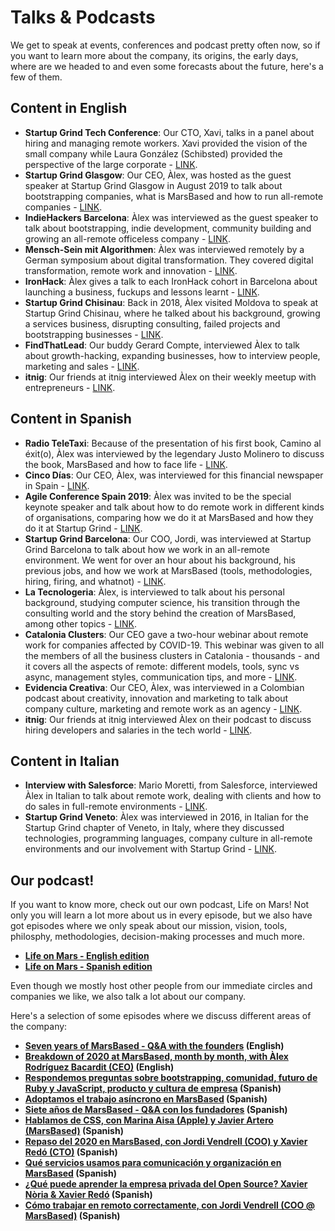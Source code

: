 # Talks & Podcasts

We get to speak at events, conferences and podcast pretty often now, so if you want to learn more about the company, its origins, the early days, where are we headed to and even some forecasts about the future, here's a few of them.

## Content in English

* __Startup Grind Tech Conference__: Our CTO, Xavi, talks in a panel about hiring and managing remote workers. Xavi provided the vision of the small company while Laura González (Schibsted) provided the perspective of the large corporate - <a href="https://www.youtube.com/watch?v=4MQIPrXPwKc&" title="Xavier Redó at Startup Grind Tech Conference 2018" target="_blank">LINK</a>.
* __Startup Grind Glasgow__: Our CEO, Àlex, was hosted as the guest speaker at Startup Grind Glasgow in August 2019 to talk about bootstrapping companies, what is MarsBased and how to run all-remote companies - <a href="https://www.youtube.com/watch?v=puvv8-gtGRQ" title="Àlex Rodríguez Bacardit CEO & Founder at MarsBased - The Benefits of Bootstrapping & Remote Teams" target="_blank">LINK</a>.
* __IndieHackers Barcelona__: Àlex was interviewed as the guest speaker to talk about bootstrapping, indie development, community building and growing an all-remote officeless company - <a href="https://www.youtube.com/watch?v=XWfxscnE5Ts" title="IndieHackers Barcelona #3 with Àlex Rodríguez Bacardit" target="_blank">LINK</a>.
* __Mensch-Sein mit Algorithmen__: Àlex was interviewed remotely by a German symposium about digital transformation. They covered digital transformation, remote work and innovation - <a href="https://www.youtube.com/watch?v=AUaYowJmTRM" title="Àlex Rodríguez Bacardit (Marsbased/ Startup Grind Barcelona) on the digital transformation" target="_blank">LINK</a>.
* __IronHack__: Àlex gives a talk to each IronHack cohort in Barcelona about launching a business, fuckups and lessons learnt - <a href="https://www.youtube.com/watch?v=qvgrXkke52g" title="Launching your own tech company: lessons learned at MarsBased by Àlex Rodríguez Bacardit" target="_blank">LINK</a>.
* __Startup Grind Chisinau__: Back in 2018, Àlex visited Moldova to speak at Startup Grind Chisinau, where he talked about his background, growing a services business, disrupting consulting, failed projects and bootstrapping businesses - <a href="https://www.youtube.com/watch?v=4EOEJ0WVRZk" title="Startup Grind Chișinău with Àlex Rodríguez Bacardit" target="_blank">LINK</a>.
* __FindThatLead__: Our buddy Gerard Compte, interviewed Àlex to talk about growth-hacking, expanding businesses, how to interview people, marketing and sales - <a href="https://www.youtube.com/watch?v=exBQEAv4hmw" title="
Growth Hacking and Outbound Marketing with Àlex Rodríguez Bacardit" target="_blank">LINK</a>.
* __itnig__: Our friends at itnig interviewed Àlex on their weekly meetup with entrepreneurs - <a href="https://podcast.marsbased.com/podcasts-en/34-interview-with-alex-at-itnig/" title="Àlex interviewed at itnig" target="_blank">LINK</a>.

## Content in Spanish

* __Radio TeleTaxi__: Because of the presentation of his first book, Camino al éxit(o), Àlex was interviewed by the legendary Justo Molinero to discuss the book, MarsBased and how to face life - <a href="https://www.youtube.com/watch?v=cUnt5dxzCwQ" title="Àlex Rodríguez Bacardit at Radio TeleTaxi" target="_blank">LINK</a>.
* __Cinco Días__: Our CEO, Àlex, was interviewed for this financial newspaper in Spain - <a href="https://www.dropbox.com/s/swm703uau8rgyso/12633759_10153833916187969_5451559627915928539_o.jpg?dl=0" title="Cinco Días interviewed Àlex Rodríguez Bacardit from MarsBased" target="_blank">LINK</a>.
* __Agile Conference Spain 2019__: Àlex was invited to be the special keynote speaker and talk about how to do remote work in different kinds of organisations, comparing how we do it at MarsBased and how they do it at Startup Grind - <a href="https://youtu.be/smwJWdeNANc" title="Agile Conference Spain 2019 with Àlex Rodríguez Bacardit" target="_blank">LINK</a>.
* __Startup Grind Barcelona__: Our COO, Jordi, was interviewed at Startup Grind Barcelona to talk about how we work in an all-remote environment. We went for over an hour about his background, his previous jobs, and how we work at MarsBased (tools, methodologies, hiring, firing, and whatnot) - <a href="https://www.youtube.com/watch?v=F0NWOtGnjqE" title="Jordi Vendrell at Startup Grind BCN" target="_blank">LINK</a>.
* __La Tecnologeria__: Àlex, is interviewed to talk about his personal background, studying computer science, his transition through the consulting world and the story behind the creation of MarsBased, among other topics - <a href="https://tecnologeria.com/entrevistas/8x01/marsbased" title="La Tecnologeria with Àlex Rodríguez Bacardit" target="_blank">LINK</a>.
* __Catalonia Clusters__: Our CEO gave a two-hour webinar about remote work for companies affected by COVID-19. This webinar was given to all the members of all the business clusters in Catalonia - thousands - and it covers all the aspects of remote: different models, tools, sync vs async, management styles, communication tips, and more - <a href="https://watchity-videos-ireland.s3.amazonaws.com/wct-8741e24c-bdc1-4c3e-bec0-c3cc88879bf4/recorded/6edc2e5c-2291-4b86-9d72-2e84112d6588_continuous_2020-03-26T090008Z.mp4" title="Àlex Rodríguez Bacardit webinar on remote working" target="_blank">LINK</a>.
* __Evidencia Creativa__: Our CEO, Àlex, was interviewed in a Colombian podcast about creativity, innovation and marketing to talk about company culture, marketing and remote work as an agency - <a href="https://pod.link/1033423186/episode/aHR0cHM6Ly9hcGkuc3ByZWFrZXIuY29tL2VwaXNvZGUvMjMxNTU0MzM=" title="Evidencia Creativa with Àlex Rodríguez Bacardit" target="_blank">LINK</a>.
* __itnig__: Our friends at itnig interviewed Àlex on their podcast to discuss hiring developers and salaries in the tech world - <a href="https://www.youtube.com/watch?v=e4yN1yY5v-8" title="El mundo de los programadores: tecnología, salarios, cultura y bootcamps" target="_blank">LINK</a>.

## Content in Italian

* __Interview with Salesforce__: Mario Moretti, from Salesforce, interviewed Àlex in Italian to talk about remote work, dealing with clients and how to do sales in full-remote environments - <a href="https://www.youtube.com/watch?v=s0dpKshkUNE&feature=share" title="MarsBased and Àlex Rodríguez Bacardit talking about remote work" target="_blank">LINK</a>.
* __Startup Grind Veneto__: Àlex was interviewed in 2016, in Italian for the Startup Grind chapter of Veneto, in Italy, where they discussed technologies, programming languages, company culture in all-remote environments and our involvement with Startup Grind - <a href="https://www.youtube.com/watch?v=5RjTbCXADX4" title="Àlex Rodríguez Bacardit at Startup Grind Veneto" target="_blank">LINK</a>.

## Our podcast!

If you want to know more, check out our own podcast, Life on Mars! Not only you will learn a lot more about us in every episode, but we also have got episodes where we only speak about our mission, vision, tools, philosphy, methodologies, decision-making processes and much more.

* __<a href="https://podcast.marsbased.com/" title="Life on Mars - English edition" target="_blank">Life on Mars - English edition</a>__
* __<a href="https://podcast.marsbased.com/podcasts-es/" title="Life on Mars - Spanish edition" target="_blank">Life on Mars - Spanish edition</a>__

Even though we mostly host other people from our immediate circles and companies we like, we also talk a lot about our company.

Here's a selection of some episodes where we discuss different areas of the company:

* __<a href="https://podcast.marsbased.com/podcasts-en/31-seven-years-of-marsbased-q-a-with-the-founders/" title="Seven years of MarsBased - Q&A with the founders" target="_blank">Seven years of MarsBased - Q&A with the founders</a> (English)__
* __<a href="https://podcast.marsbased.com/podcasts-en/19-breakdown-of-2020-at-marsbased-month-by-month-with-alex-rodriguez-bacardit-ceo/" title="Breakdown of 2020 at MarsBased, month by month, with Àlex Rodríguez Bacardit (CEO)" target="_blank">Breakdown of 2020 at MarsBased, month by month, with Àlex Rodríguez Bacardit (CEO)</a> (English)__
* __<a href="https://podcast.marsbased.com/podcasts-es/52-respondemos-preguntas-sobre-bootstrapping-comunidad-futuro-de-ruby-y-javascript-producto-y-cultura-de-empresa/" title="Respondemos preguntas sobre bootstrapping, comunidad, futuro de Ruby y JavaScript, producto y cultura de empresa" target="_blank">Respondemos preguntas sobre bootstrapping, comunidad, futuro de Ruby y JavaScript, producto y cultura de empresa</a> (Spanish)__
* __<a href="https://podcast.marsbased.com/podcasts-es/51-adoptamos-el-trabajo-asincrono-en-marsbased/" title="Adoptamos el trabajo asíncrono en MarsBased" target="_blank">Adoptamos el trabajo asíncrono en MarsBased</a> (Spanish)__
* __<a href="https://podcast.marsbased.com/podcasts-es/32-siete-anos-de-marsbased-q-a-con-los-fundadores/" title="Siete años de MarsBased - Q&A con los fundadores" target="_blank">Siete años de MarsBased - Q&A con los fundadores</a> (Spanish)__
* __<a href="https://podcast.marsbased.com/podcasts-es/22-hablamos-de-css-con-marina-aisa-apple-y-javier-artero-marsbased/" title="Hablamos de CSS, con Marina Aisa (Apple) y Javier Artero (MarsBased)" target="_blank">Hablamos de CSS, con Marina Aisa (Apple) y Javier Artero (MarsBased)</a> (Spanish)__
* __<a href="https://podcast.marsbased.com/podcasts-es/20-repaso-del-2020-en-marsbased-con-jordi-vendrell-y-xavier-redo/" title="Repaso del 2020 en MarsBased, con Jordi Vendrell (COO) y Xavier Redó (CTO)" target="_blank">Repaso del 2020 en MarsBased, con Jordi Vendrell (COO) y Xavier Redó (CTO)</a> (Spanish)__
* __<a href="https://podcast.marsbased.com/podcasts-es/19-que-servicios-usamos-para-comunicacion-y-organizacion-en-marsbased/" title="Qué servicios usamos para comunicación y organización en MarsBased" target="_blank">Qué servicios usamos para comunicación y organización en MarsBased</a> (Spanish)__
* __<a href="https://podcast.marsbased.com/podcasts-es/5-que-puede-aprender-la-empresa-privada-del-open-source-xavier-noria-xavier-redo/" title="¿Qué puede aprender la empresa privada del Open Source? Xavier Nòria & Xavier Redó" target="_blank">¿Qué puede aprender la empresa privada del Open Source? Xavier Nòria & Xavier Redó</a> (Spanish)__
* __<a href="https://podcast.marsbased.com/podcasts-es/1-como-trabajar-en-remoto-correctamente-con-jordi-vendrell-coo-marsbased/" title="Cómo trabajar en remoto correctamente, con Jordi Vendrell (COO @ MarsBased)" target="_blank">Cómo trabajar en remoto correctamente, con Jordi Vendrell (COO @ MarsBased)</a> (Spanish)__
